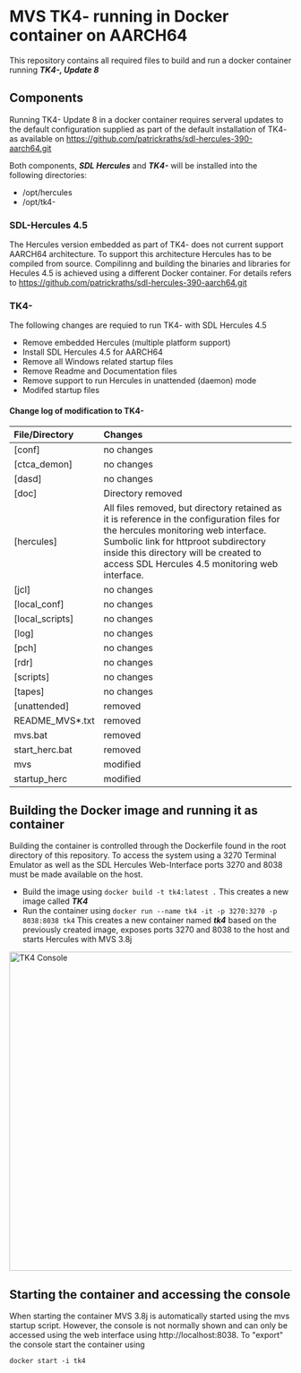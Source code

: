 # MVS TK4- running in Docker container on AARCH64
This repository contains all required files to build and run a docker container running ***TK4-, Update 8*** 

## Components
Running TK4- Update 8 in a docker container requires serveral updates to the default configuration supplied as part of the default installation of TK4- as available on https://github.com/patrickraths/sdl-hercules-390-aarch64.git

Both components, ***SDL Hercules*** and ***TK4-*** will be installed into the following directories:
- /opt/hercules
- /opt/tk4-

### SDL-Hercules 4.5
The Hercules version embedded as part of TK4- does not current support AARCH64 architecture. To support this architecture Hercules has to be compiled from source. Compilinng and building the binaries and libraries for Hecules 4.5 is achieved using a different Docker container. For details refers to https://github.com/patrickraths/sdl-hercules-390-aarch64.git

### TK4-
The following changes are requied to run TK4- with SDL Hercules 4.5

- Remove embedded Hercules (multiple platform support)
- Install SDL Hercules 4.5 for AARCH64
- Remove all Windows related startup files
- Remove Readme and Documentation files
- Remove support to run Hercules in unattended (daemon) mode
- Modifed startup files

#### Change log of modification to TK4-
| File/Directory | Changes |
| :--- | :--- |
| [conf] | no changes |
| [ctca_demon] | no changes |
| [dasd] | no changes |
| [doc] | Directory removed |
| [hercules] | All files removed, but directory retained as it is reference in the configuration files for the hercules monitoring web interface. Sumbolic link for httproot subdirectory inside this directory will be created to access SDL Hercules 4.5 monitoring web interface. |
| [jcl] | no changes |
| [local_conf] | no changes |
| [local_scripts] | no changes |
| [log] | no changes |
| [pch] | no changes |
| [rdr] | no changes |
| [scripts] | no changes |
| [tapes] | no changes |
| [unattended] | removed |
| README_MVS*.txt | removed |
| mvs.bat | removed |
| start_herc.bat | removed |
| mvs | modified |
| startup_herc | modified |

## Building the Docker image and running it as container
Building the container is controlled through the Dockerfile found in the root directory of this repository. To access the system using a 3270 Terminal Emulator as well as the SDL Hercules Web-Interface ports 3270 and 8038 must be made available on the host.

- Build the image using `docker build -t tk4:latest .` This creates a new image called ***TK4***
- Run the container using `docker run --name tk4 -it -p 3270:3270 -p 8038:8038 tk4` This creates a new container named ***tk4*** based on the previously created image, exposes ports 3270 and 8038 to the host and starts Hercules with MVS 3.8j

<img width="570" alt="TK4 Console" src="https://user-images.githubusercontent.com/43680256/227548975-a5a90c92-13dc-48e7-93d6-0ab0f453cb63.png">

## Starting the container and accessing the console
When starting the container MVS 3.8j is automatically started using the mvs startup script. However, the console is not normally shown and can only be accessed using the web interface using http://localhost:8038. To "export" the console start the container using 
```
docker start -i tk4
```
